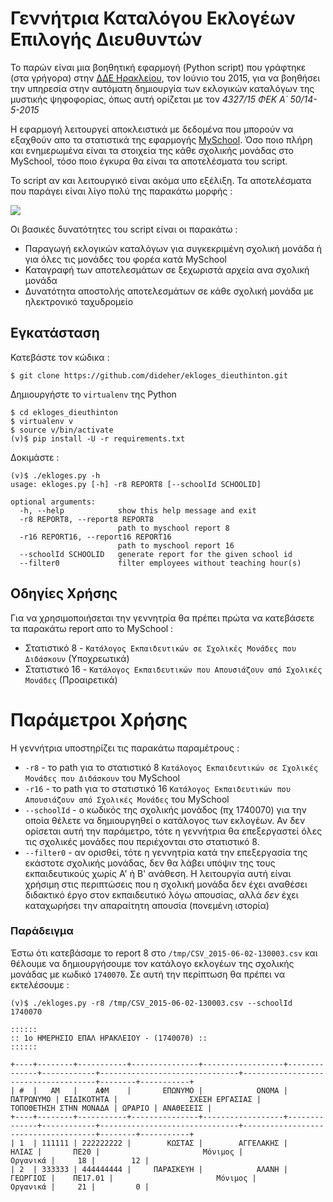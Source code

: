 # Γεννήτρια Καταλόγου Εκλογέων Επιλογής Διευθυντών

Το παρών είναι μια βοηθητική εφαρμογή (Python script) που γράφτηκε (στα γρήγορα) στην [ΔΔΕ Ηρακλείου](http://dide.ira.sch.gr),
τον Ιούνιο του 2015, για να βοηθήσει την υπηρεσία στην αυτόματη δημιουργία των εκλογικών καταλόγων της μυστικής ψηφοφορίας,
όπως αυτή ορίζεται με τον _4327/15 ΦΕΚ Α΄ 50/14-5-2015_

Η εφαρμογή λειτουργεί αποκλειστικά με δεδομένα που μπορούν να εξαχθούν απο τα στατιστικά της εφαρμογής
[MySchool](https://myschool.sch.gr/). Όσο ποιο πλήρη και ενημερωμένα είναι τα στοιχεία της κάθε σχολικής μονάδας στο
MySchool, τόσο ποιο έγκυρα θα είναι τα αποτελέσματα του script.

To script αν και λειτουργικό είναι ακόμα υπο εξέλιξη. Τα αποτελέσματα που παράγει είναι λίγο πολύ της παρακάτω μορφής :

![](https://github.com/dideher/ekloges_dieuthinton/blob/master/images/db784521dc06fa3e716660840522ac2c.jpg)

Οι βασικές δυνατότητες του script είναι οι παρακάτω :

* Παραγωγή εκλογικών καταλόγων για συγκεκριμένη σχολική μονάδα ή για όλες τις μονάδες του φορέα κατά MySchool
* Καταγραφή των αποτελεσμάτων σε ξεχωριστά αρχεία ανα σχολική μονάδα
* Δυνατότητα αποστολής αποτελεσμάτων σε κάθε σχολική μονάδα με ηλεκτρονικό ταχυδρομείο


## Εγκατάσταση

Κατεβάστε τον κώδικα :

```
$ git clone https://github.com/dideher/ekloges_dieuthinton.git
```

Δημιουργήστε το `virtualenv` της Python

```
$ cd ekloges_dieuthinton
$ virtualenv v
$ source v/bin/activate
(v)$ pip install -U -r requirements.txt
```

Δοκιμάστε :

```
(v)$ ./ekloges.py -h
usage: ekloges.py [-h] -r8 REPORT8 [--schoolId SCHOOLID]

optional arguments:
  -h, --help            show this help message and exit
  -r8 REPORT8, --report8 REPORT8
                        path to myschool report 8
  -r16 REPORT16, --report16 REPORT16
                        path to myschool report 16
  --schoolId SCHOOLID   generate report for the given school id
  --filter0             filter employees without teaching hour(s)
```

## Οδηγίες Χρήσης

Για να χρησιμοποιήσεται την γεννητρία θα πρέπει πρώτα να κατεβάσετε τα παρακάτω report απο το MySchool :

* Στατιστικό 8 - `Κατάλογος Εκπαιδευτικών σε Σχολικές Μονάδες που Διδάσκουν` (Υποχρεωτικά)
* Στατιστικό 16 - `Κατάλογος Εκπαιδευτικών που Απουσιάζουν από Σχολικές Μονάδες` (Προαιρετικά)

# Παράμετροι Χρήσης

Η γεννήτρια υποστηρίζει τις παρακάτω παραμέτρους :

* `-r8` - το path για το στατιστικό 8 `Κατάλογος Εκπαιδευτικών σε Σχολικές Μονάδες που Διδάσκουν` του MySchool
* `-r16` - το path για το στατιστικό 16 `Κατάλογος Εκπαιδευτικών που Απουσιάζουν από Σχολικές Μονάδες` του MySchool
* `--schoolId` - ο κωδικός της σχολικής μονάδος (πχ 1740070) για την οποία θέλετε να δημιουργηθεί ο κατάλογος των εκλογέων.
  Αν δεν ορίσεται αυτή την παράμετρο, τότε η γεννήτρια θα επεξεργαστεί όλες τις σχολικές μονάδες που περιέχονται στο στατιστικό 8.
* `--filter0` - αν ορισθεί, τότε η γεννητρία κατά την επεξεργασία της εκάστοτε σχολικής μονάδας, δεν θα λάβει υπόψιν της τους
 εκπαιδευτικούς χωρίς Α' ή Β' ανάθεση. Η λειτουργία αυτή είναι χρήσιμη στις περιπτώσεις που η σχολική μονάδα δεν έχει αναθέσει
 διδακτικό έργο στον εκπαιδευτικό λόγω απουσίας, αλλά *δεν* έχει καταχωρήσει την απαραίτητη απουσία (πονεμένη ιστορία)

### Παράδειγμα

Έστω ότι κατεβάσαμε το report 8 στο `/tmp/CSV_2015-06-02-130003.csv` και θέλουμε να δημιουργήσουμε τον κατάλογο εκλογέων της σχολικής μονάδας με κωδικό `1740070`. Σε αυτή την περίπτωση θα πρέπει να εκτελέσουμε :

```
(v)$ ./ekloges.py -r8 /tmp/CSV_2015-06-02-130003.csv --schoolId 1740070

::::::
:: 1ο ΗΜΕΡΗΣΙΟ ΕΠΑΛ ΗΡΑΚΛΕΙΟΥ - (1740070) ::
::::::

+----+--------+-----------+---------------+------------------+--------------+------------+-------------------------------+-------------------------------------+--------+-----------+
| #  |   ΑΜ   |    ΑΦΜ    |       ΕΠΩΝΥΜΟ |            ΟΝΟΜΑ |    ΠΑΤΡΩΝΥΜΟ | ΕΙΔΙΚΟΤΗΤΑ |                ΣΧΕΣΗ ΕΡΓΑΣΙΑΣ |              ΤΟΠΟΘΕΤΗΣΗ ΣΤΗΝ ΜΟΝΑΔΑ | ΩΡΑΡΙΟ | ΑΝΑΘΕΣΕΙΣ |
+----+--------+-----------+---------------+------------------+--------------+------------+-------------------------------+-------------------------------------+--------+-----------+
| 1  | 111111 | 222222222 |        ΚΩΣΤΑΣ |        ΑΓΓΕΛΑΚΗΣ |        ΗΛΙΑΣ |       ΠΕ20 |                       Μόνιμος |                            Οργανικά |     18 |        12 |
| 2  | 333333 | 444444444 |     ΠΑΡΑΣΚΕΥΗ |            ΑΛΑΝΗ |     ΓΕΩΡΓΙΟΣ |    ΠΕ17.01 |                       Μόνιμος |                            Οργανικά |     21 |         0 |
```


